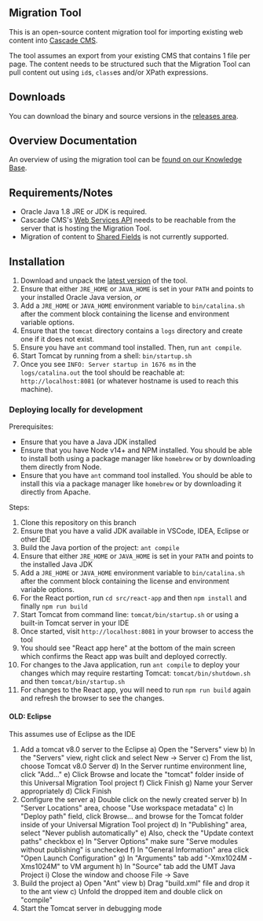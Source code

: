 ## Migration Tool

This is an open-source content migration tool for importing existing web content into [Cascade CMS](https://www.hannonhill.com/products/cascade-cms/).

The tool assumes an export from your existing CMS that contains 1 file per page. The content needs to be structured such that the Migration Tool can pull content out using `id`s, `class`es and/or XPath expressions.

## Downloads

You can download the binary and source versions in the [releases area](https://github.com/hannonhill/Universal-Migration-Tool/releases).

## Overview Documentation

An overview of using the migration tool can be [found on our Knowledge Base](https://www.hannonhill.com/cascadecms/latest/cascade-administration/installation-and-upgrades/migration-tool.html).

## Requirements/Notes

* Oracle Java 1.8 JRE or JDK is required.
* Cascade CMS's [Web Services API](https://www.hannonhill.com/cascadecms/latest/developing-in-cascade/rest-api/index.html) needs to be reachable from the server that is hosting the Migration Tool.
* Migration of content to [Shared Fields](https://www.hannonhill.com/cascadecms/latest/design-in-cascade/data-definitions/shared-fields.html) is not currently supported.

## Installation

1. Download and unpack the [latest version](https://github.com/hannonhill/Universal-Migration-Tool/releases) of the tool.
1. Ensure that either `JRE_HOME` or `JAVA_HOME` is set in your `PATH` and points to your installed Oracle Java version, _or_
1. Add a `JRE_HOME` or `JAVA_HOME` environment variable to `bin/catalina.sh` after the comment block containing the license and environment variable options.
1. Ensure that the `tomcat` directory contains a `logs` directory and create one if it does not exist.
1. Ensure you have `ant` command tool installed. Then, run `ant compile`.
1. Start Tomcat by running from a shell: `bin/startup.sh`
1. Once you see `INFO: Server startup in 1676 ms` in the `logs/catalina.out` the tool should be reachable at: `http://localhost:8081` (or whatever hostname is used to reach this machine).


### Deploying locally for development

Prerequisites:
- Ensure that you have a Java JDK installed
- Ensure that you have Node v14+ and NPM installed. You should be able to install both using a package manager like `homebrew` or by downloading them directly from Node.
- Ensure that you have `ant` command tool installed. You should be able to install this via a package manager like `homebrew` or by downloading it directly from Apache.

Steps:
1. Clone this repository on this branch
2. Ensure that you have a valid JDK available in VSCode, IDEA, Eclipse or other IDE
3. Build the Java portion of the project: `ant compile`
4. Ensure that either `JRE_HOME` or `JAVA_HOME` is set in your `PATH` and points to the installed Java JDK
5. Add a `JRE_HOME` or `JAVA_HOME` environment variable to `bin/catalina.sh` after the comment block containing the license and environment variable options.
6. For the React portion, run `cd src/react-app` and then `npm install` and finally `npm run build`
7. Start Tomcat from command line: `tomcat/bin/startup.sh` or using a built-in Tomcat server in your IDE
8. Once started, visit `http://localhost:8081` in your browser to access the tool
9. You should see "React app here" at the bottom of the main screen which confirms the React app was built and deployed correctly.
10. For changes to the Java application, run `ant compile` to deploy your changes which may require restarting Tomcat: `tomcat/bin/shutdown.sh` and then `tomcat/bin/startup.sh`
11. For changes to the React app, you will need to run `npm run build` again and refresh the browser to see the changes.

#### OLD: Eclipse

This assumes use of Eclipse as the IDE

1. Add a tomcat v8.0 server to the Eclipse
  a) Open the "Servers" view
  b) In the "Servers" view, right click and select New -> Server
  c) From the list, choose Tomcat v8.0 Server
  d) In the Server runtime environment line, click "Add..."
  e) Click Browse and locate the "tomcat" folder inside of this Universal Migration Tool project
  f) Click Finish
  g) Name your Server appropriately
  d) Click Finish
2. Configure the server
  a) Double click on the newly created server
  b) In "Server Locations" area, choose "Use workspace metadata"
  c) In "Deploy path" field, click Browse... and browse for the Tomcat folder inside of your Universal Migration Tool project
  d) In "Publishing" area, select "Never publish automatically"
  e) Also, check the "Update context paths" checkbox
  e) In "Server Options" make sure "Serve modules without publishing" is unchecked
  f) In "General Information" area click "Open Launch Configuration"
  g) In "Arguments" tab add "-Xmx1024M -Xms1024M" to VM argument
  h) In "Source" tab add the UMT Java Project
  i) Close the window and choose File -> Save
3. Build the project
  a) Open "Ant" view
  b) Drag "build.xml" file and drop it to the ant view
  c) Unfold the dropped item and double click on "compile"
4. Start the Tomcat server in debugging mode
